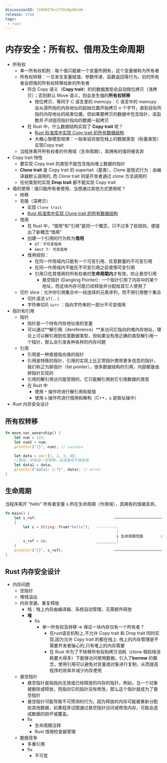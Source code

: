 ```yaml
---
discussionID: lS0kRZ7bcLT35zNyd8cUm
release: true
tags:
 - rust
---
```


# 内存安全：所有权、借用及生命周期

- 所有权
  - 单一所有权机制：每个值只能被一个变量所拥有，这个变量被称为所有者
  - 所有权转移：一旦发生变量赋值、参数传递、函数返回等行为，旧的所有者会把值的所有权转移给新的所有者
    - 符合 Copy 语义（**Copy trait**）的的数据类型会自动按位拷贝（浅拷贝）；否则默认 Move 语义，则会发生值的**所有权转移**
      - 按位拷贝，等同于 C 语言里的 memcpy：C 语言中的 memcpy 会从源所指的内存地址的起始位置开始拷贝 n 个字节，直到目标所指的内存地址的结束位置。但如果要拷贝的数据中包含指针，该函数并*不会*连同指针指向的数据一起拷贝
    - 在 Rust 中，什么数据结构实现了 **Copy trait** 呢？
      - [Rust 标准库中实现 Copy trait 的所有数据结构](https://doc.rust-lang.org/std/marker/trait.Copy.html)
      - 大概心智模型规律：一般来说存放在栈上的数据类型（标量类型）实现Copy trait
  - 当程序离开所有权者的作用域（生命周期），其拥有的值将被丢弃
- Copy trait 特性
  - 要实现 Copy trait 的类型不能包含指向堆上数据的指针
  - **Clone trait** 是 Copy trait 的 supertait（基类），Clone 是隐式行为：由编译器默认调用的, 而 Clone trait 则是开发者通过 clone 方法调用的
  - 任何类型的实现 **Drop trait** 都不能实现 Copy trait
- 值的使用：值只能所有者使用，当想通过其他方式使用呢？
  - 转移
  - 克隆（深拷贝）
    - 实现 `Clone trait`
    - [Rust 标准库中实现 Clone trait 的所有数据结构](https://doc.rust-lang.org/std/clone/trait.Clone.html)
  - 借用
    - 在 Rust 中，“借用”和“引用”是同一个概念，只不过多了些规则，便提出了新概念“借用”
    - 创建一个引用的行为称为**借用**
      - `&T：不可变借用`
      - `&mut T: 可变借用`
    - 借用规则：
      - 在同一作用域内只能有一个可变引用、任意数量的不可变引用
      - 在同一作用域内不能在不可变引用之前使用可变引用
      - 引用只在其借用的所有权者的**生命周期内**才有效，防止悬空引用
        - 悬空指针 (Dangling Pointer) : 一个指针引用了内存中的某个地址，而这块内存可能已经释放并分配给其它人使用了
  - 切片 slice：允许你引用集合中一段连续的元素序列，而不用引用整个集合
    - 切片语法 `&T[..]`
    - 字符串切片 `&str` ：指向字符串的一部分不可变借用
- 指针和引用
  - 指针
    - 指针是一个持有内存地址值的变量
    - 可以通过**解引用（dereference）**来访问它指向的堆内存地址，理论上可以解引用到任意数据类型，但如果没有用正确的类型解引用一个指针，那么会引发各种各样的内存问题
  - 引用
    - 引用是一种直接指向值的指针
    - 引用是特殊的指针，引用的实现上比正常指针携带更多信息的指针，我们称之为胖指针（fat pointer），很多数据结构的引用，内部都是由胖指针实现的
    - 引用的解引用访问是受限的，它只能解引用到它引用数据的类型
    - 在 Rust 中
      - 使用 `*` 操作符进行解引用和赋值
      - 使用 `&` 操作符进行借用和解构（C++，`&` 是取址操作）
- Rust 内存安全设计

## 所有权转移

```rust
fn move_var_ownership() {
    let num = 123;
    let num2 = num;
    println!("{}", num); // success

    let data = vec![1, 2, 3, 4];
    //移动：所有权一旦转移，旧变量将不再有效
    let data1 = data;
    println!("data1: {:?}", data); // error
}
```

## 生命周期

当程序离开 "hello" 所有者变量 s 所在生命周期（作用域），其拥有的值被丢弃。

```rust
fn main() {
    let s_ref;                                   ——————————————————————                      
    {                                                                 ｜
        let s = String::from("hello");   ----------                   ｜ 
                                                  |                   ｜
                                                  s 生命周期范围        s_ref 生命周期范围
        s_ref = &s;                      _________|                   ｜ 
    }                                                                 ｜ 
    println!("{}", s_ref);                       ——————————————————————
}
```

## Rust 内存安全设计

- 内存问题
  - 空指针
  - 堆栈溢出
  - 内存泄漏、重复释放
    - 栈：栈上内存由编译器、系统自动管理，无需额外释放
    - **堆**
      - fix
        - 单一所有权及转移 => 保证一块内存仅有一个所有者？
          - 在rust语言机制上,不允许 Copy trait 和 Drop trait 同时实现,因为允许 Copy trait 的都在栈上. 栈上的内存管理是不需要开发者操心的,只有堆上的内存需要
          - 在 Rust 中为了不转移所有权和拷贝消耗（clone 相较栈消耗要大得多）下能够访问使用数据，引入了**borrow** 的概念，使用引用可以避免对变量或对象进行复制，从而提高程序的效率并减少内存使用
  - 悬空指针
    - 悬空指针是指指向无效或已经释放的内存的指针。例如，当一个对象被删除或释放，而指向它的指针没有修改，那么这个指针就成为了悬空指针
    - 悬空指针可能导致不可预测的行为，因为释放的内存可能被重新分配给其他数据，如果程序试图通过悬空指针访问或修改内存，可能会造成数据的损坏或覆盖。
    - fix
      - 生命周期注释
      - Rust 借用检查器管理
  - 数据竞争
    - 多重引用
    - fix
      - 不可变
